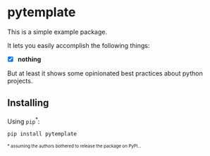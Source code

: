 # pytemplate

This is a simple example package.

It lets you easily accomplish the following things:

- [x] **nothing**

But at least it shows some opinionated best practices about python projects.

## Installing

Using ```pip```<sup>*</sup>:

```sh
pip install pytemplate
```

<sup><sup>* assuming the authors bothered to release the package on PyPI...</sup></sup>
